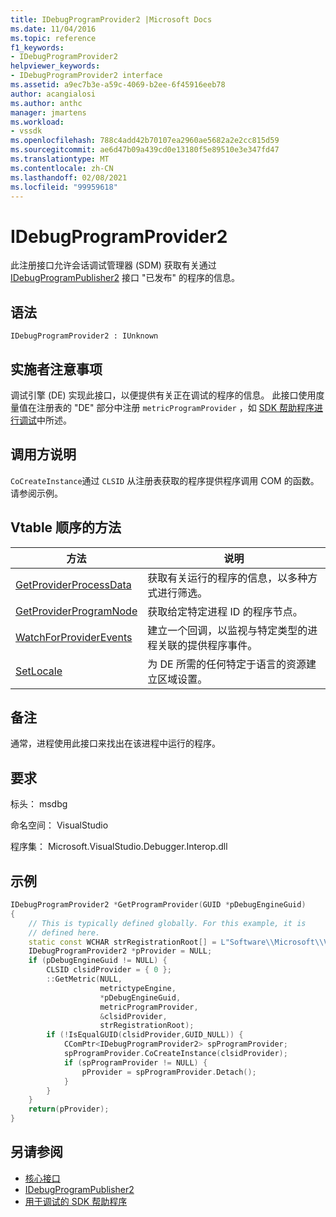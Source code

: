 ```yaml
---
title: IDebugProgramProvider2 |Microsoft Docs
ms.date: 11/04/2016
ms.topic: reference
f1_keywords:
- IDebugProgramProvider2
helpviewer_keywords:
- IDebugProgramProvider2 interface
ms.assetid: a9ec7b3e-a59c-4069-b2ee-6f45916eeb78
author: acangialosi
ms.author: anthc
manager: jmartens
ms.workload:
- vssdk
ms.openlocfilehash: 788c4add42b70107ea2960ae5682a2e2cc815d59
ms.sourcegitcommit: ae6d47b09a439cd0e13180f5e89510e3e347fd47
ms.translationtype: MT
ms.contentlocale: zh-CN
ms.lasthandoff: 02/08/2021
ms.locfileid: "99959618"
---
```

# <a name="idebugprogramprovider2"></a>IDebugProgramProvider2
此注册接口允许会话调试管理器 (SDM) 获取有关通过 [IDebugProgramPublisher2](../../../extensibility/debugger/reference/idebugprogrampublisher2.md) 接口 "已发布" 的程序的信息。

## <a name="syntax"></a>语法

```
IDebugProgramProvider2 : IUnknown
```

## <a name="notes-for-implementers"></a>实施者注意事项
调试引擎 (DE) 实现此接口，以便提供有关正在调试的程序的信息。 此接口使用度量值在注册表的 "DE" 部分中注册 `metricProgramProvider` ，如 [SDK 帮助程序进行调试](../../../extensibility/debugger/reference/sdk-helpers-for-debugging.md)中所述。

## <a name="notes-for-callers"></a>调用方说明
`CoCreateInstance`通过 `CLSID` 从注册表获取的程序提供程序调用 COM 的函数。 请参阅示例。

## <a name="methods-in-vtable-order"></a>Vtable 顺序的方法

|方法|说明|
|------------|-----------------|
|[GetProviderProcessData](../../../extensibility/debugger/reference/idebugprogramprovider2-getproviderprocessdata.md)|获取有关运行的程序的信息，以多种方式进行筛选。|
|[GetProviderProgramNode](../../../extensibility/debugger/reference/idebugprogramprovider2-getproviderprogramnode.md)|获取给定特定进程 ID 的程序节点。|
|[WatchForProviderEvents](../../../extensibility/debugger/reference/idebugprogramprovider2-watchforproviderevents.md)|建立一个回调，以监视与特定类型的进程关联的提供程序事件。|
|[SetLocale](../../../extensibility/debugger/reference/idebugprogramprovider2-setlocale.md)|为 DE 所需的任何特定于语言的资源建立区域设置。|

## <a name="remarks"></a>备注
通常，进程使用此接口来找出在该进程中运行的程序。

## <a name="requirements"></a>要求
标头： msdbg

命名空间： VisualStudio

程序集： Microsoft.VisualStudio.Debugger.Interop.dll

## <a name="example"></a>示例

```cpp
IDebugProgramProvider2 *GetProgramProvider(GUID *pDebugEngineGuid)
{
    // This is typically defined globally. For this example, it is
    // defined here.
    static const WCHAR strRegistrationRoot[] = L"Software\\Microsoft\\VisualStudio\\8.0Exp";
    IDebugProgramProvider2 *pProvider = NULL;
    if (pDebugEngineGuid != NULL) {
        CLSID clsidProvider = { 0 };
        ::GetMetric(NULL,
                    metrictypeEngine,
                    *pDebugEngineGuid,
                    metricProgramProvider,
                    &clsidProvider,
                    strRegistrationRoot);
        if (!IsEqualGUID(clsidProvider,GUID_NULL)) {
            CComPtr<IDebugProgramProvider2> spProgramProvider;
            spProgramProvider.CoCreateInstance(clsidProvider);
            if (spProgramProvider != NULL) {
                pProvider = spProgramProvider.Detach();
            }
        }
    }
    return(pProvider);
}
```

## <a name="see-also"></a>另请参阅
- [核心接口](../../../extensibility/debugger/reference/core-interfaces.md)
- [IDebugProgramPublisher2](../../../extensibility/debugger/reference/idebugprogrampublisher2.md)
- [用于调试的 SDK 帮助程序](../../../extensibility/debugger/reference/sdk-helpers-for-debugging.md)
